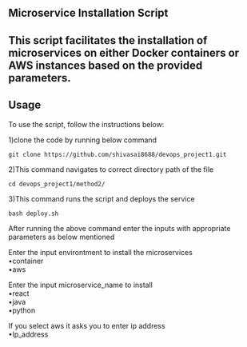 ## Microservice Installation Script<br>
## This script facilitates the installation of microservices on either Docker containers or AWS instances based on the provided parameters.<br>

## Usage
To use the script, follow the instructions below: <br>

1)clone the code by running below command
```
git clone https://github.com/shivasai8688/devops_project1.git
```

2)This command navigates to correct directory path of the file <br>
```  
cd devops_project1/method2/
```

3)This command runs the script and deploys the service <br>
 ``` 
bash deploy.sh
```

After running the above command enter the inputs with appropriate parameters as below mentioned <br>

Enter the input environtment to install the microservices <br>
   •container <br>
   •aws <br>

Enter the input microservice_name to install <br>
   •react <br>
   •java <br>
   •python <br>

If you select aws it asks you to enter ip address <br>
   •Ip_address
